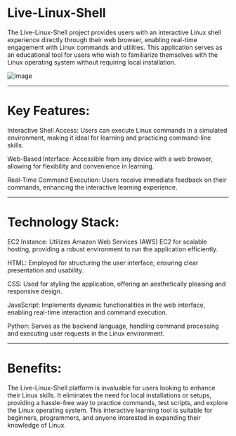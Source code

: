 # Live-Linux-Shell
The Live-Linux-Shell project provides users with an interactive Linux shell experience directly through their web browser, enabling real-time engagement with Linux commands and utilities. This application serves as an educational tool for users who wish to familiarize themselves with the Linux operating system without requiring local installation.

![image](https://github.com/user-attachments/assets/5bccda05-de0f-4f72-b68a-9f866fcc1c2f)

---------------------------------------------------------------------------------------------------------------------------------------------------------
# Key Features:
Interactive Shell Access: Users can execute Linux commands in a simulated environment, making it ideal for learning and practicing command-line skills.

Web-Based Interface: Accessible from any device with a web browser, allowing for flexibility and convenience in learning.

Real-Time Command Execution: Users receive immediate feedback on their commands, enhancing the interactive learning experience.

---------------------------------------------------------------------------------------------------------------------------------------------------------
# Technology Stack:

EC2 Instance: Utilizes Amazon Web Services (AWS) EC2 for scalable hosting, providing a robust environment to run the application efficiently.

HTML: Employed for structuring the user interface, ensuring clear presentation and usability.

CSS: Used for styling the application, offering an aesthetically pleasing and responsive design.

JavaScript: Implements dynamic functionalities in the web interface, enabling real-time interaction and command execution.

Python: Serves as the backend language, handling command processing and executing user requests in the Linux environment.

---------------------------------------------------------------------------------------------------------------------------------------------------------
# Benefits:
The Live-Linux-Shell platform is invaluable for users looking to enhance their Linux skills. It eliminates the need for local installations or setups, providing a hassle-free way to practice commands, test scripts, and explore the Linux operating system. This interactive learning tool is suitable for beginners, programmers, and anyone interested in expanding their knowledge of Linux.




